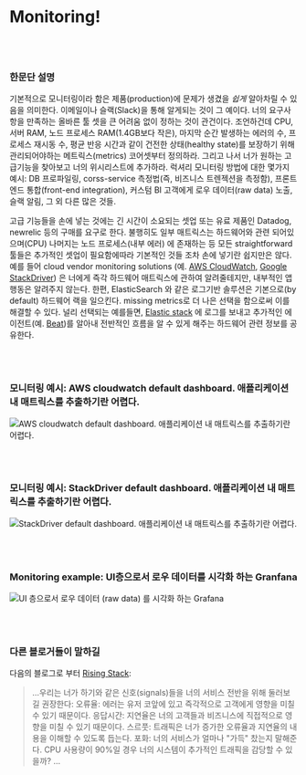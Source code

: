 # Monitoring!

<br/><br/>

### 한문단 설명

기본적으로 모니터링이라 함은 제품(production)에 문제가 생겼을 *쉽게* 알아차릴 수 있음을 의미한다. 이메일이나 슬랙(Slack)을 통해 알게되는 것이 그 예이다. 너의 요구사항을 만족하는 올바른 툴 셋을 큰 어려움 없이 정하는 것이 관건이다. 조언하건데 CPU, 서버 RAM, 노드 프로세스 RAM(1.4GB보다 작은), 마지막 순간 발생하는 에러의 수, 프로세스 재시동 수, 평균 반응 시간과 같이 건전한 상태(healthy state)를 보장하기 위해 관리되어야하는 메트릭스(metrics) 코어셋부터 정의하라. 
그리고 나서 너가 원하는 고급기능을 찾아보고 너의 위시리스트에 추가하라. 럭셔리 모니터링 방법에 대한 몇가지 예시: DB 프로파일링, corss-service 측정법(즉, 비즈니스 트렌젝션을 측정함), 프론트엔드 통합(front-end integration), 커스텀 BI 고객에게 로우 데이터(raw data) 노출, 슬랙 알림, 그 외 다른 많은 것들. 

고급 기능들을 손에 넣는 것에는 긴 시간이 소요되는 셋업 또는 유료 제품인 Datadog, newrelic 등의 구매를 요구로 한다. 불행히도 일부 매트릭스는 하드웨어와 관련 되어있으며(CPU) 나머지는 노드 프로세스(내부 에러) 에 존재하는 등 모든 straightforward 툴들은 추가적인 셋업이 필요함에따라 기본적인 것들 조차 손에 넣기란 쉽지만은 않다. 예를 들어 cloud vendor monitoring solutions (예. [AWS CloudWatch](https://aws.amazon.com/cloudwatch/), [Google StackDriver](https://cloud.google.com/stackdriver/)) 은 너에게 즉각 하드웨어 매트릭스에 관하여 알려줄테지만, 내부적인 앱 행동은 알려주지 않는다. 한편, ElasticSearch 와 같은 로그기반 솔루션은 기본으로(by default) 하드웨어 랙을 일으킨다. missing metrics로 더 나은 선택을 함으로써 이를 해결할 수 있다. 널리 선택되는 예를들면, [Elastic stack](https://www.elastic.co/products) 에 로그를 보내고 추가적인 에이전트(예. [Beat](https://www.elastic.co/products))를 알아내 전반적인 흐름을 알 수 있게 해주는 하드웨어 관련 정보를 공유한다.   

<br/><br/>

### 모니터링 예시: AWS cloudwatch default dashboard. 애플리케이션 내 매트릭스를 추출하기란 어렵다.

![AWS cloudwatch default dashboard. 애플리케이션 내 매트릭스를 추출하기란 어렵다.](/assets/images/monitoring1.png)

<br/><br/>

### 모니터링 예시: StackDriver default dashboard. 애플리케이션 내 매트릭스를 추출하기란 어렵다.

![StackDriver default dashboard. 애플리케이션 내 매트릭스를 추출하기란 어렵다.](/assets/images/monitoring2.jpg)

<br/><br/>

### Monitoring example: UI층으로서 로우 데이터를 시각화 하는 Granfana

![UI 층으로서 로우 데이터 (raw data) 를 시각화 하는 Grafana](/assets/images/monitoring3.png)

<br/><br/>

### 다른 블로거들이 말하길

다음의 블로그로 부터 [Rising Stack](http://mubaloo.com/best-practices-deploying-node-js-applications/):

> …우리는 너가 하기와 같은 신호(signals)들을 너의 서비스 전반을 위해 둘러보길 권장한다:
> 오류율: 에러는 유저 코앞에 있고 즉각적으로 고객에게 영향을 미칠 수 있기 때문이다.
> 응답시간: 지연율은 너의 고객들과 비즈니스에 직접적으로 영향을 미칠 수 있기 때문이다.
> 스르풋: 트래픽은 너가 증가한 오류율과 지연율의 내용을 이해할 수 있도록 듭는다.
> 포화: 너의 서비스가 얼마나 "가득" 찼는지 말해준다. CPU 사용량이 90%일 경우 너의 시스템이 추가적인 트래픽을 감당할 수 있을까? …
